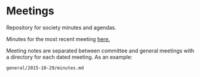 Meetings
========

 Repository for society minutes and agendas.
 
 Minutes for the most recent meeting [here.](https://github.com/abercompsoc/meetings/blob/master/general/2017-02-10/minutes.md)

 Meeting notes are separated between committee and general meetings with a
 directory for each dated meeting. As an example:

    general/2015-10-29/minutes.md
